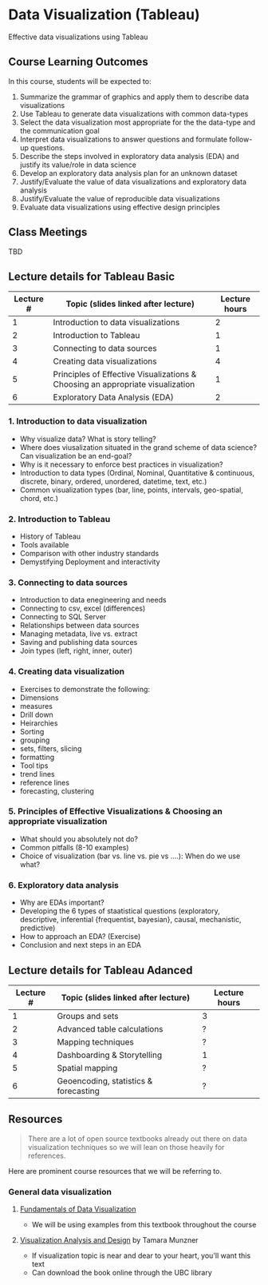 # Data Visualization (Tableau)

Effective data visualizations using Tableau

## Course Learning Outcomes

In this course, students will be expected to:

1. Summarize the grammar of graphics and apply them to describe data visualizations
1. Use Tableau to generate data visualizations with common data-types
1. Select the data visualization most appropriate for the the data-type and the communication goal
1. Interpret data visualizations to answer questions and formulate follow-up questions.
1. Describe the steps involved in exploratory data analysis (EDA) and justify its value/role in data science
1. Develop an exploratory data analysis plan for an unknown dataset
1. Justify/Evaluate the value of data visualizations and exploratory data analysis
1. Justify/Evaluate the value of reproducible data visualizations
1. Evaluate data visualizations using effective design principles

## Class Meetings

TBD

## Lecture details for Tableau Basic

| Lecture # | Topic (slides linked after lecture) | Lecture hours |
|---------|-------|-----------|
| 1 | Introduction to data visualizations | 2 |
| 2 | Introduction to Tableau | 1 |
| 3 | Connecting to data sources | 1 |
| 4 | Creating data visualizations | 4 |
| 5 | Principles of Effective Visualizations & Choosing an appropriate visualization | 1 |
| 6 | Exploratory Data Analysis (EDA) | 2 |


### 1. Introduction to data visualization
- Why visualize data? What is story telling?
- Where does viusalization situated in the grand scheme of data science? Can visualization be an end-goal?
- Why is it necessary to enforce best practices in visualization?
- Introduction to data types (Ordinal, Nominal, Quantitative & continuous, discrete, binary, ordered, unordered, datetime, text, etc.)
- Common visualization types (bar, line, points, intervals, geo-spatial, chord, etc.)

### 2. Introduction to Tableau
- History of Tableau
- Tools available
- Comparison with other industry standards
- Demystifying Deployment and interactivity

### 3. Connecting to data sources
- Introduction to data enegineering and needs
- Connecting to csv, excel (differences)
- Connecting to SQL Server
- Relationships between data sources
- Managing metadata, live vs. extract
- Saving and publishing data sources
- Join types (left, right, inner, outer)

### 4. Creating data visualization
- Exercises to demonstrate the following:
- Dimensions
- measures
- Drill down
- Heirarchies
- Sorting
- grouping
- sets, filters, slicing
- formatting
- Tool tips
- trend lines
- reference lines
- forecasting, clustering

### 5. Principles of Effective Visualizations & Choosing an appropriate visualization
- What should you absolutely not do?
- Common pitfalls (8-10 examples)
- Choice of visualization (bar vs. line vs. pie vs ....): When do we use what?

### 6. Exploratory data analysis
- Why are EDAs important?
- Developing the 6 types of staatistical questions (exploratory, descriptive, inferential {frequentist, bayesian}, causal, mechanistic, predictive)
- How to approach an EDA? (Exercise)
- Conclusion and next steps in an EDA

## Lecture details for Tableau Adanced

| Lecture # | Topic (slides linked after lecture) | Lecture hours |
|---------|-------|-----------|
| 1 | Groups and sets| 3 |
| 2 | Advanced table calculations | ? |
| 3 | Mapping techniques | ? |
| 4 | Dashboarding & Storytelling | 1 |
| 5 | Spatial mapping | ? |
| 6 | Geoencoding, statistics & forecasting | ? |


## Resources

> There are a lot of open source textbooks already out there on data visualization techniques so we will lean on those heavily for references.

Here are prominent course resources that we will be referring to.

### General data visualization

1. [Fundamentals of Data Visualization](https://serialmentor.com/dataviz/introduction.html)
    - We will be using examples from this textbook throughout the course

1. [Visualization Analysis and Design](https://www-taylorfrancis-com.ezproxy.library.ubc.ca/books/9780429088902) by Tamara Munzner
   - If visualization topic is near and dear to your heart, you'll want this text
   - Can download the book online through the UBC library

